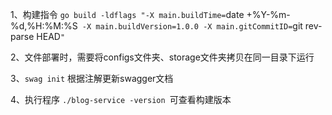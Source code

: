 1、构建指令 
`go build -ldflags "-X main.buildTime=`date +%Y-%m-%d,%H:%M:%S` -X main.buildVersion=1.0.0 -X main.gitCommitID=`git rev-parse HEAD`"`

2、文件部署时，需要将configs文件夹、storage文件夹拷贝在同一目录下运行

3、`swag init` 根据注解更新swagger文档

4、执行程序 `./blog-service -version `可查看构建版本